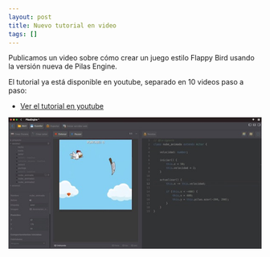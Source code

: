 ```yaml
---
layout: post
title: Nuevo tutorial en video
tags: []
---
```


Publicamos un video sobre cómo crear un juego estilo Flappy Bird
usando la versión nueva de Pilas Engine.

El tutorial ya está disponible en youtube, separado en 10 videos paso
a paso:

- [Ver el tutorial en youtube](https://www.youtube.com/playlist?list=PLMcyx1__1feGT9qHeU1rRjM983JexCC_r)

![](/assets/noticias/tutorial-flappy-bird.jpg)
